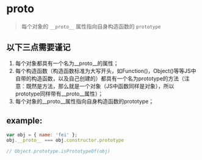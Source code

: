 # __proto__
> 每个对象的 `__proto__` 属性指向自身构造函数的 `prototype`

## 以下三点需要谨记
1. 每个对象都具有一个名为__proto__的属性；
2. 每个构造函数（构造函数标准为大写开头，如Function()，Object()等等JS中自带的构造函数，以及自己创建的）都具有一个名为prototype的方法（注意：既然是方法，那么就是一个对象（JS中函数同样是对象），所以prototype同样带有__proto__属性）；
3. 每个对象的__proto__属性指向自身构造函数的prototype；

## example:
```js
var obj = { name: 'fei' };
obj.__proto__ === obj.constructor.prototype

// Object.prototype.isPrototypeOf(obj)
```
